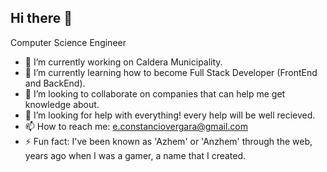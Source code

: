 ## Hi there 👋

Computer Science Engineer

- 🔭 I’m currently working on Caldera Municipality.
- 🌱 I’m currently learning how to become Full Stack Developer (FrontEnd and BackEnd).
- 👯 I’m looking to collaborate on companies that can help me get knowledge about.
- 🤔 I’m looking for help with everything! every help will be well recieved.
- 📫 How to reach me: e.constanciovergara@gmail.com
- ⚡ Fun fact: I've been known as 'Azhem' or 'Anzhem' through the web, years ago when I was a gamer, a name that I created.
